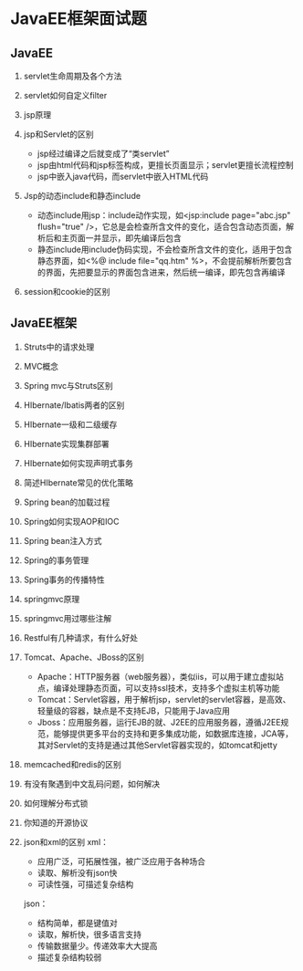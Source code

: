 # JavaEE框架面试题

## JavaEE

1. servlet生命周期及各个方法

2. servlet如何自定义filter

3. jsp原理

4. jsp和Servlet的区别
   - jsp经过编译之后就变成了“类servlet”
   - jsp由html代码和jsp标签构成，更擅长页面显示；servlet更擅长流程控制
   - jsp中嵌入java代码，而servlet中嵌入HTML代码

5. Jsp的动态include和静态include
   - 动态include用jsp：include动作实现，如<jsp:include page="abc.jsp" flush="true" />，它总是会检查所含文件的变化，适合包含动态页面，解析后和主页面一并显示，即先编译后包含
   - 静态include用include伪码实现，不会检查所含文件的变化，适用于包含静态界面，如<%@ include file="qq.htm" %>，不会提前解析所要包含的界面，先把要显示的界面包含进来，然后统一编译，即先包含再编译
6. session和cookie的区别

## JavaEE框架

1. Struts中的请求处理

2. MVC概念

3. Spring  mvc与Struts区别

4. HIbernate/Ibatis两者的区别

5. HIbernate一级和二级缓存

6. HIbernate实现集群部署

7. HIbernate如何实现声明式事务

8. 简述HIbernate常见的优化策略

9. Spring bean的加载过程

10. Spring如何实现AOP和IOC

11. Spring bean注入方式

12. Spring的事务管理

13. Spring事务的传播特性

14. springmvc原理

15. springmvc用过哪些注解

16. Restful有几种请求，有什么好处

18. Tomcat、Apache、JBoss的区别

    - Apache：HTTP服务器（web服务器），类似iis，可以用于建立虚拟站点，编译处理静态页面，可以支持ssl技术，支持多个虚拟主机等功能
    - Tomcat：Servlet容器，用于解析jsp，servlet的servlet容器，是高效、轻量级的容器，缺点是不支持EJB，只能用于Java应用
    - Jboss：应用服务器，运行EJB的就、J2EE的应用服务器，遵循J2EE规范，能够提供更多平台的支持和更多集成功能，如数据库连接，JCA等，其对Servlet的支持是通过其他Servlet容器实现的，如tomcat和jetty

19. memcached和redis的区别

20. 有没有聚遇到中文乱码问题，如何解决

21. 如何理解分布式锁

22. 你知道的开源协议

23. json和xml的区别
    xml：

    - 应用广泛，可拓展性强，被广泛应用于各种场合
    - 读取、解析没有json快
    - 可读性强，可描述复杂结构

    json：

    - 结构简单，都是键值对
    - 读取，解析快，很多语言支持
    - 传输数据量少。传递效率大大提高
    - 描述复杂结构较弱